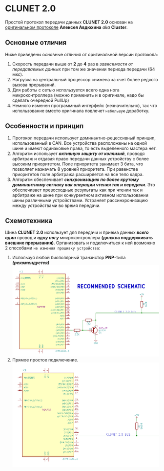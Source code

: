# CLUNET 2.0
Простой протокол передачи данных **CLUNET 2.0** основан на [оригинальном протоколе](https://github.com/ClusterM/clunet) **Алексея Авдюхина** _aka_ **Cluster**.
## Основные отличия
Ниже приведены основные отличия от оригинальной версии протокола:
 1. Скорость передачи выше от **2** до **4** раз в _зависимости от передаваемых данных_ при том же значении периода передачи (64 мкс).
 2. Нагрузка на центральный процессор снижена за счет более редкого вызова прерываний.
 3. Для работы с сетью используется всего одна нога микроконтроллера (можно применить и в оригинале, надо бы сделать очередной PullUp)
 4. Немного изменен программный интерфейс (незначительно), так что использование вместо оригинала повлечет `небольшую` доработку.

## Особенности и принцип
 1. Протокол передачи использует доминантно-рецессивный принцип, использованный в CAN. Все устройства расположены на одной шине и имеют одинаковые права, то есть выделенного мастера нет.
 2. Алгоритм использует _**активную защиту от коллизий**_, проводя арбитраж и отдавая право передачи данных устройству с более высоким приоритетом. Поле приоритета занимает 3 бита, что позволяет назначать 8 уровней приоритета. При равенстве приоритетов поле арбитража расширяется на все тело кадра.
 3. Алгоритм обеспечивает _**синхронизацию по более крутому доминантному сигналу как операции чтения так и передачи**_. Это обеспечивает превосходные результаты как при чтении так и арбитраже на шине при конкурентном активном использовании шины различными устройствами. Устраняет рассинхронизацию между устройствами во время передачи.

## Схемотехника
Шина **CLUNET 2.0** использует для передачи и приема данных _**всего один**_ провод и _**одну ногу**_ микроконтроллера **(должна поддерживать внешние прерывания)**. Организовать и подключиться к ней возможно 2 способами `не изменяя прошивку устройства`:
 1. Используя любой биополярный транзистор **PNP**-типа _**(рекомендуется)**_
![Рекомендуемая схема подключения](schematic/recommended.png)
 2. Прямое простое подключение.
![Простая схема подключения](schematic/simple.png)
